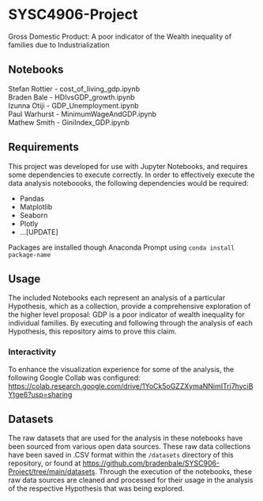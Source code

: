 # SYSC4906-Project
Gross Domestic Product: A poor indicator of the Wealth inequality of families due to Industrialization

## Notebooks
Stefan Rottier - cost_of_living_gdp.ipynb  
Braden Bale - HDIvsGDP_growth.ipynb  
Izunna Otiji - GDP_Unemployment.ipynb  
Paul Warhurst - MinimumWageAndGDP.ipynb  
Mathew Smith - GiniIndex_GDP.ipynb  

## Requirements
This project was developed for use with Jupyter Notebooks, and requires some dependencies to execute correctly.
In order to effectively execute the data analysis noteboooks, the following dependencies would be required:
- Pandas
- Matplotlib
- Seaborn
- Plotly
- ...[UPDATE]  

Packages are installed though Anaconda Prompt using `conda install package-name`

## Usage
The included Notebooks each represent an analysis of a particular Hypothesis, which as a collection, provide a comprehensive exploration of the higher level proposal: GDP is a poor indicator of wealth inequality for individual families. By executing and following through the analysis of each Hypothesis, this repository aims to prove this claim.

### Interactivity
To enhance the visualization experience for some of the analysis, the following Google Collab was configured:
https://colab.research.google.com/drive/1YoCk5oGZZXymaNNimITrj7hyciBYtge6?usp=sharing


## Datasets
The raw datasets that are used for the analysis in these notebooks have been sourced from various open data sources. These raw data collections have been saved in .CSV format within the `/datasets` directory of this repository, or found at https://github.com/bradenbale/SYSC906-Project/tree/main/datasets. Through the execution of the notebooks, these raw data sources are cleaned and processed for their usage in the analysis of the respective Hypothesis that was being explored.
